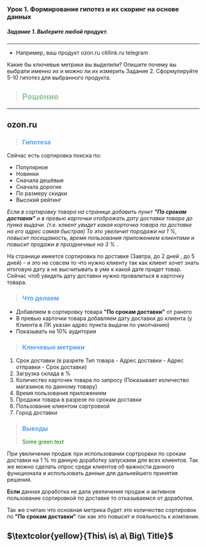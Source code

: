 ### Урок 1. Формирование гипотез и их скоринг на основе данных

##### Задание 1. Выберите любой продукт.

___

- Например, ваш продукт
  ozon.ru
  citilink.ru
  telegram

Какие бы ключевые метрики вы выделили? Опишите почему вы выбрали именно их и можно ли их измерить
Задание 2. Сформулируйте 5-10 гипотез для выбранного продукта.


> ## <span style="color:#88c99a">Решение</span>
___

## ozon.ru

> ### <span style="color:#52a1ff">Гипотеза</span>

Сейчас есть сортировка поиска по:

- Популярное
- Новинки
- Сначала дешёвые
- Сначала дорогие
- По размеру скидки
- Высокий рейтинг

_Если в сортировку товара на странице добавить пункт **"По срокам доставки"**
и в превью карточки отображать дату доставки товара до пунка выдачи.
(т.е. клиент увидет какая корточка товара по доставке на его адрес самая быстрая)
То это увеличит породажи на 1 %, повысит посещамость, время пользования приложением клиентами
и повысит продажи в праздничные на 3 % ._

На странице имеется сортировка по доставке (Завтра, до 2 дней , до 5 дней) - и это не совсем то что нужно клиенту
так как клиент хочет знать итоговую дату а не высчитывать в уме к какой дате придет товар.
Сейчас чтоб увидеть дату доставки нужно провалиться в карточку товара.

> ### <span style="color:#52a1ff">Что делаем</span>

- Добавляем в сортировку товара **"По срокам доставки"** от ранего
- В превью карточки товара добавляем дату доставки до клиента (у Клиента в ЛК указан адрес пункта выдачи по умолчанию)
- Показывать на 10% аудитории

> ### <span style="color:#52a1ff">Ключевые метрики</span>

1. Срок доставки (в разрете Тип товара - Адрес доставки - Адрес отправки - Срок доставки)
2. Загрузка склада в %
2. Количество карточек товара по запросу (Показывает количество магазинов по данному товару)
3. Время пользования приложением
4. Продажи товара в разрезе по срокам доставки
5. Пользование клиентом сортровкой
6. Город доставки

> ### <span style="color:#52a1ff">Выводы</span>
> <font color="green"> Some green text </font>

При увеличении продаж при использовании сортрорвки по срокам доставки на 1 %
то данную доработку запускаем для всех клиентов. Так же можно сделать опрос среди клиентов об важности
данного функционала и использовать данные для дальнейшего принятия решения.

**Если** данная доработка не дала увеличение продаж и активное пользование сортировкой по доставке
то отказываемся от доработки.

Так же считаю что основная метрика будет это количество сортировок по **"По срокам доставки"**
так как это повысит и лояльность к компании. 


## $\textcolor{yellow}{This\ is\ a\ Big\ Title}$
